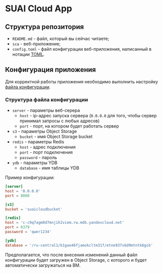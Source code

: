 # SUAI Cloud App

## Структура репозитория

* `README.md` - файл, который вы сейчас читаете;
* `sca` - веб-приложение;
* `config.toml` - файл конфигурации веб-приложения, написанный в нотации [TOML](https://ru.wikipedia.org/wiki/TOML).

## Конфигурация приложения

Для корректной работы приложения необходимо выполнить настройку [файла конфигурации](config.toml).

### Структура файла конфигурации

* `server` - параметры веб-серера
  * `host` - ip-адрес запуска сервера (`0.0.0.0` для того, чтобы сервер принимал запросы с любых адресов)
  * `port` - порт, на котором будет работать сервер
* `s3` - параметры Object Storage
  * `bucket` - имя Object Storage bucket
* `redis` - параметры Redis
  * `host` - адрес подключения
  * `port` - порт подключения
  * `password` - пароль
* `ydb` - параметры YDB
  * `database` - имя таблицы YDB

Пример конфигурации:

```toml
[server]
host = '0.0.0.0'
port = 8080

[s3]
bucket = 'suaicloudbucket'

[redis]
host = 'c-c9q7agm0d7mnjih2viem.rw.mdb.yandexcloud.net'
port = 6379
password = 'qwer1234'

[ydb]
database = '/ru-central1/b1gao46fjamokcltm31f/etne937s6d9mtntk6gsb'
```

Предполагается, что после внесения изменений данный файл конфигурации будет загружен в Object Storage, с которого и будет автоматически загружаться на ВМ.
